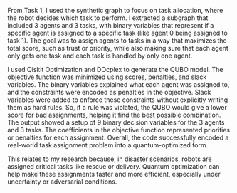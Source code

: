 From Task 1, I used the synthetic graph to focus on task allocation, where the robot decides which task to perform. I extracted a subgraph that included 3 agents and 3 tasks, with binary variables that represent if a specific agent is assigned to a specific task (like agent 0 being assigned to task 1). The goal was to assign agents to tasks in a way that maximizes the total score, such as trust or priority, while also making sure that each agent only gets one task and each task is handled by only one agent.

I used Qiskit Optimization and DOcplex to generate the QUBO model. The objective function was minimized using scores, penalties, and slack variables. The binary variables explained what each agent was assigned to, and the constraints were encoded as penalties in the objective. Slack variables were added to enforce these constraints without explicitly writing them as hard rules. So, if a rule was violated, the QUBO would give a lower score for bad assignments, helping it find the best possible combination. The output showed a setup of 9 binary decision variables for the 3 agents and 3 tasks. The coefficients in the objective function represented priorities or penalties for each assignment. Overall, the code successfully encoded a real-world task assignment problem into a quantum-optimized form.

This relates to my research because, in disaster scenarios, robots are assigned critical tasks like rescue or delivery. Quantum optimization can help make these assignments faster and more efficient, especially under uncertainty or adversarial conditions.

